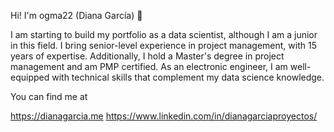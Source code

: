 Hi! I'm ogma22 (Diana García) 👋

I am starting to build my portfolio as a data scientist, although I am a junior in this field. I bring senior-level experience in project management, with 15 years of expertise. Additionally, I hold a Master's degree in project management and am PMP certified. As an electronic engineer, I am well-equipped with technical skills that complement my data science knowledge.

You can find me at 

https://dianagarcia.me
https://www.linkedin.com/in/dianagarciaproyectos/

<!--
**ogma22/ogma22** is a ✨ _special_ ✨ repository because its `README.md` (this file) appears on your GitHub profile.

Here are some ideas to get you started:

- 🔭 I’m currently working on ...
- 🌱 I’m currently learning ...
- 👯 I’m looking to collaborate on ...
- 🤔 I’m looking for help with ...
- 💬 Ask me about ...
- 📫 How to reach me: ...
- 😄 Pronouns: ...
- ⚡ Fun fact: ...
-->


